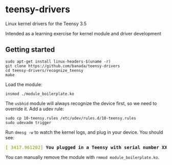 # teensy-drivers
Linux kernel drivers for the Teensy 3.5

Intended as a learning exercise for kernel module and driver development

## Getting started

```
sudo apt-get install linux-headers-$(uname -r)
git clone https://github.com/banada/teensy-drivers
cd teensy-drivers/recognize_teensy
make
```

Load the module:
```
insmod ./module_boilerplate.ko
```

The `usbhid` module will always recognize the device first, so we need to override it. Add a udev rule:

```
sudo cp 10-teensy.rules /etc/udev/rules.d/10-teensy.rules
sudo udevadm trigger
```

Run `dmesg -w` to watch the kernel logs, and plug in your device. You should see:

<pre><font color="#859900">[ 3417.961202] </font><b>You plugged in a Teensy with serial number XXXXXXX</b></pre>

You can manually remove the module with `rmmod module_boilerplate.ko`.

